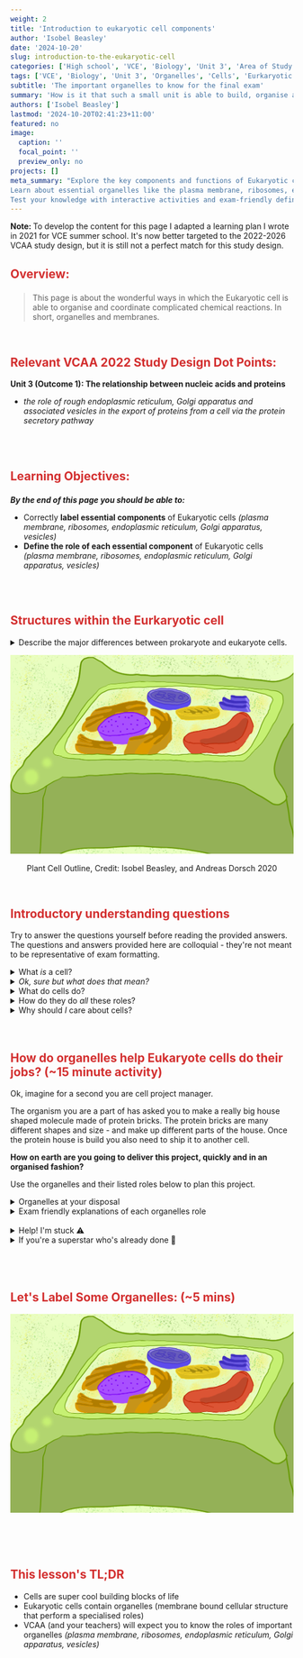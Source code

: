 ```yaml
---
weight: 2
title: 'Introduction to eukaryotic cell components'
author: 'Isobel Beasley'
date: '2024-10-20'
slug: introduction-to-the-eukaryotic-cell
categories: ['High school', 'VCE', 'Biology', 'Unit 3', 'Area of Study 1']
tags: ['VCE', 'Biology', 'Unit 3', 'Organelles', 'Cells', 'Eurkaryotic', 'Endoplasmic Reticulum', 'Golgi Apparatus', 'Vesicles']
subtitle: 'The important organelles to know for the final exam'
summary: 'How is it that such a small unit is able to build, organise and export such complex proteins?'
authors: ['Isobel Beasley']
lastmod: '2024-10-20T02:41:23+11:00'
featured: no
image: 
  caption: ''
  focal_point: ''
  preview_only: no
projects: []
meta_summary: "Explore the key components and functions of Eukaryotic cells in this VCE Biology study guide. 
Learn about essential organelles like the plasma membrane, ribosomes, endoplasmic reticulum, Golgi apparatus, and vesicles, and understand their roles in cell function and protein synthesis. 
Test your knowledge with interactive activities and exam-friendly definitions"
---
```


<aside>

<b> Note: </b> To develop the content for this page I adapted a learning plan I wrote in 2021 for VCE summer school. It's now better targeted to the 2022-2026 VCAA study design, but it is still not a perfect match for this study design. 

</aside>

<h2 style="color:#D32F2F">

Overview:

</h2>

> This page is about the wonderful ways in which the Eukaryotic cell is able to organise and coordinate complicated chemical reactions. In short, organelles and membranes. 

<br>
 

<h2 style="color:#D32F2F">
Relevant VCAA 2022 Study Design Dot Points:    
</h2> 

<aside>
<b>Unit 3 (Outcome 1): The relationship between nucleic acids and proteins</b>
<ul>
<li>
<i>the role of rough endoplasmic reticulum, Golgi apparatus and associated vesicles in the export of proteins from a cell via the protein secretory pathway</i>
</li>
</ul>
</aside>

<br> 
<br> 

<h2 style="color:#D32F2F">

Learning Objectives:

</h2>

<b>*By the end of this page you should be able to:* </b>

- Correctly <b>label essential components</b> of Eukaryotic cells *(plasma membrane, ribosomes, endoplasmic reticulum, Golgi apparatus, vesicles)*
- <b>Define the role of each essential component</b> of Eukaryotic cells *(plasma membrane, ribosomes, endoplasmic reticulum, Golgi apparatus, vesicles)*

<br>
<br>


<h2 style="color:#D32F2F"> Structures within the Eurkaryotic cell </h2>

<details> <summary> Describe the major differences between prokaryote and eukaryote cells.  </summary> 

<br> 
Eukaryote cells contain membrane bound organelles and a nucleus (which contains the cells DNA), whereas prokaryote cells do not contain any membrane bound organelles or a double-layered membrane around their DNA. 

<br>

</details>

![Plant Cell Outline, Credit: Isobel Beasley, and Andreas Dorsch 2020](plant_cell_eg.svg)

<p align = "center">
Plant Cell Outline, Credit: Isobel Beasley, and Andreas Dorsch 2020 
</p>


<br> 

<h2 style="color:#D32F2F"> Introductory understanding questions </h2>

Try to answer the questions yourself before reading the provided answers. The questions and answers provided here are colloquial - they're not meant to be representative of exam formatting. 

<details>
    <summary> What <em> is </em> a cell? </summary>
    <br> <br> A cell is the most basic unit of life. <br><br>
</details>

<details> 
    <summary> <em> Ok, sure but what does that mean? </em> </summary>
    <br> It means that the cell is the smallest building block that all living things have in common.
    <br>
    <center>
    <iframe width="560" height="315" src="https://www.youtube-nocookie.com/embed/5KfHxF6Vhps?si=KvXnDIRgykWfb56c" title="YouTube video player" frameborder="0" allow="accelerometer; autoplay; clipboard-write; encrypted-media; gyroscope; picture-in-picture; web-share" referrerpolicy="strict-origin-when-cross-origin" allowfullscreen></iframe>
    <br>
    More detailed explanation from an 'Introduction to the cell' by Khan Academy
    </center>
    <br>
</details>


<details>
         <summary> What do cells do? </summary>
         <br> <br>
         Everything you need to survive. Make proteins. Sort and organise molecules. Break down materials to obtain energy. Remove waste. Respond to infection with viruses. <b> All of it </b> 
         <br> <br>
</details>

<details> 
        <summary> How do they do <em> all </em> these roles? </summary>
        <br> <br>
        Through the magic of project management. No seriously, by having organelles cells can assign tasks, organise, sort and build materials - to perform all the jobs a cell has. We'll go into more detail about what I mean by this below. 
        <br> <br>
</details>

<details>
    <summary> Why should <em> I </em> care about cells? </summary>
    Hopefully because you're made of them. Because you need them to survive. Because they're really <em> really </em> tiny blobs of different shapes, sizes, roles, and which manage and run billions of different chemical reactions which are happening in you right now. Cells are the reason that you can be here right now reading this. Thank you cells!
</details>

<br>
<br>

<h2 style="color:#D32F2F"> How do organelles help Eukaryote cells do their jobs? (~15 minute activity) </h2>

Ok, imagine for a second you are cell project manager. 

The organism you are a part of has asked you to make a really big house shaped molecule made of protein bricks. The protein bricks are many different shapes and size - and make up different parts of the house. Once the protein house is build you also need to ship it to another cell. 

**How on earth are you going to deliver this project, quickly and in an organised fashion?** 

Use the organelles and their listed roles below to plan this project. 


<div class="toggle"> 
<details> 
         <summary>  Organelles at your disposal </summary>

<details><br><br>
         <summary> <b> Nucleus </b> </summary>
         
![Nucleus](nucleus_eg.svg)

<br>
<b> The Nucleus </b> Where all the protein brick blueprints are held. Blueprints are converted into easy to transport but temporary paper booklets.
<br>

</details>
<details>
         <summary> <b> Endoplasmic Reticulum </b> </summary>

![Endoplasmic Reticulum](er_eg.svg)

<b> The Endoplasmic Reticulum </b> Moves materials around the cell. 
<br>

</details> 
<details>
          <summary> <b> Vesicle </b> </summary>
          
![Vesicle](vesicle_eg.svg)

**Vesicle**: Ships big materials out of the cell.
</details>
<details>
         <summary> <b> Ribosomes </b> </summary>
         
**Ribosomes**: Where protein bricks get made by reading instructions from paper booklets.
</details>

<details> 
        <summary> <b> Golgi Appartus </b> </summary>

![Golgi Apparatus](sort_golgi.gif)

**The Golgi Apparatus**: Sorts, modifies and organises materials in preparation for shipping outside the cell. 
</details>

</details>
</div>

<div>
<details> 
         <summary> Exam friendly explanations of each organelles role </summary>
<br><br>
<ul>
<li> <b> Ribosomes</b>:  <i> the site of protein synthesis </i>
</li>
      <ul> 
      <li> Proteins made in the rough Endoplasmic reticulum are transported out of the cell.
      </li> 
      <li> Proteins produced on free ribosomes are used within the cell 
      </li>
      </ul> 
<li> <b> Endoplasmic reticulum </b> (Rough & Smooth): <i> Internal transport for materials through membrane-bound channels. </i>
      <ul>
      <li> Rough: Site of protein synthesis (called rough because ribosomes are on the surface), folding of polypeptide chain occurs in the lumen of the rough endoplasmic reticulum [inner areas]
      </li>
      <li> 
      Smooth: Site of lipid and membrane synthesis
      </li>
      </ul> 
</li>

<li> <b> Golgi Apparatus </b>  (or Golgi Bodies): <i> Sorting, storing and modification of materials for transport outside of the cell via exocytosis  </i> 
</li> 
<li> <b> Vesicles </b> : As above, </i> The Golgi Apparatus packages materials into vesicles, which are excreted externally via exocytosis </i> 
</li>
</ul> 

</details>

<br>

<details> 
        <summary> Help! I'm stuck ⚠️ </summary>
        <br> Google is your friend and so is the below video: <br>
        
<center>
<iframe width="560" height="315" src="https://www.youtube-nocookie.com/embed/Hmwvj9X4GNY?si=YPcWj3PAPqvtehlz" title="YouTube video player" frameborder="0" allow="accelerometer; autoplay; clipboard-write; encrypted-media; gyroscope; picture-in-picture; web-share" referrerpolicy="strict-origin-when-cross-origin" allowfullscreen></iframe>

<br> 
Parts of a cell
</center> <br>

        
</details>
<details> 
      <summary> If you're a superstar who's already done 💫 </summary>
    <br> 
    Translate the listed organelle roles below into VCAA friendly definitions. 
    Go to the next activity and see if you can now label some organelles!
    <br>
</details>


<br>
<br>
<br> 

<h2 style="color:#D32F2F"> Let's Label Some Organelles: (~5 mins) </h2>

![Plant cell](plant_cell_eg.svg)

<br>
<br>
<br> 

<h2 style="color:#D32F2F">  This lesson's TL;DR </h2>

- Cells are super cool building blocks of life
- Eukaryotic cells contain organelles (membrane bound cellular structure that perform a specialised roles)
- VCAA (and your teachers) will expect you to know the roles of important organelles *(plasma membrane, ribosomes, endoplasmic reticulum, Golgi apparatus, vesicles)*

<br>
<br> 

